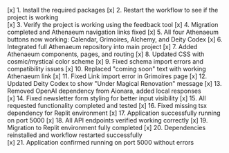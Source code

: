 [x] 1. Install the required packages
[x] 2. Restart the workflow to see if the project is working  
[x] 3. Verify the project is working using the feedback tool
[x] 4. Migration completed and Athenaeum navigation links fixed
[x] 5. All four Athenaeum buttons now working: Calendar, Grimoires, Alchemy, and Deity Codex
[x] 6. Integrated full Athenaeum repository into main project
[x] 7. Added Athenaeum components, pages, and routing
[x] 8. Updated CSS with cosmic/mystical color scheme
[x] 9. Fixed schema import errors and compatibility issues
[x] 10. Replaced "coming soon" text with working Athenaeum link
[x] 11. Fixed Link import error in Grimoires page
[x] 12. Updated Deity Codex to show "Under Magical Renovation" message
[x] 13. Removed OpenAI dependency from Aionara, added local responses  
[x] 14. Fixed newsletter form styling for better input visibility
[x] 15. All requested functionality completed and tested
[x] 16. Fixed missing tsx dependency for Replit environment
[x] 17. Application successfully running on port 5000
[x] 18. All API endpoints verified working correctly
[x] 19. Migration to Replit environment fully completed
[x] 20. Dependencies reinstalled and workflow restarted successfully  
[x] 21. Application confirmed running on port 5000 without errors